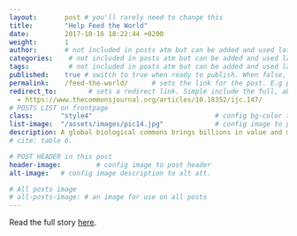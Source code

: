 ```yaml
---
layout:       post # you'll rarely need to change this
title:        "Help Feed the World"
date:         2017-10-16 18:22:44 +0200
weight:       1
author:       # not included in posts atm but can be added and used later
categories:    # not included in posts atm but can be added and used later
tags:          # not included in posts atm but can be added and used later
published:    true # switch to true when ready to publish. When false, you can check your links and share drafts using the github file for this page e.g https://github.com/sparcopen/open-to/blob/master/_posts/2017-04-10-welcome-to-jekyll.markdown
permalink:    /feed-the-world/      # sets the link for the post. E.g permalink: /battle-disease/
redirect_to:        # sets a redirect link. Simple include the full, absolute link you want below
  - https://www.thecommonsjournal.org/articles/10.18352/ijc.147/
# POSTS LIST on frontpage
class:       "style4"                               # config bg-color to post list card (1 to 5)
list-image:  "/assets/images/pic14.jpg"             # config image to post list card (1 to 15 are generic colors and will fit with anything used if no images can be found)
description: A global biological commons brings billions in value and more food to the table.
# cite: table 6.

# POST HEADER in this post
header-image:         # config image to post header
alt-image:   # config image description to alt att.

# All posts image
# all-posts-image: # an image for use on all posts
---
```

Read the full story [here](https://www.thecommonsjournal.org/articles/10.18352/ijc.147/).
